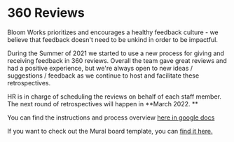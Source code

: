 # 360 Reviews

Bloom Works prioritizes and encourages a healthy feedback culture - we believe that feedback doesn't need to be unkind in order to be impactful. 

During the Summer of 2021 we started to use a new process for giving and receiving feedback in 360 reviews. Overall the team gave great reviews and had a positive experience, but we're always open to new ideas / suggestions / feedback as we continue to host and facilitate these retrospectives. 

HR is in charge of scheduling the reviews on behalf of each staff member. The next round of retrospectives will happen in **March 2022. **

You can find the instructions and process overview [here in google docs](https://docs.google.com/document/d/1H_me8fdIlzEiwsbVH0xrOMNetAUMeXHwvRwmnQNrE9c/edit?usp=sharing)

If you want to check out the Mural board template, you can [find it here.](https://app.mural.co/invitation/mural/bloom5049/1628530088828?sender=u27af91184e50b19285792402&key=ccb4e242-a7fa-4c9e-92a1-202a6057a61f)
